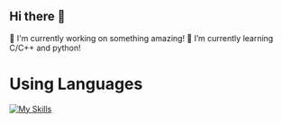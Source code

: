 ## Hi there 👋

<!--
**starseas-ortmachine/starseas-ortmachine** is a ✨ _special_ ✨ repository because its `README.md` (this file) appears on your GitHub profile.

Here are some ideas to get you started:

- 🔭 I’m currently working on something difficult.
- 🌱 I’m currently learning C/C++ and python!
- 👯 I’m looking to collaborate on ...
- 🤔 I’m looking for help with ...
- 💬 Ask me about ...
- 📫 How to reach me: ...
- 😄 Pronouns: ...
- ⚡ Fun fact: ...
-->
🔭 I'm currently working on something amazing!
🌱 I’m currently learning C/C++ and python!

# Using Languages
[![My Skills](https://skillicons.dev/icons?i=js,html,css,wasm)](https://skillicons.dev)
